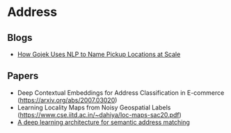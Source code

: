 # Address

## Blogs

* [How Gojek Uses NLP to Name Pickup Locations at Scale](https://blog.gojekengineering.com/how-gojek-uses-nlp-to-name-pickup-locations-at-scale-ffdb249d1433)


## Papers

* Deep Contextual Embeddings for Address Classification in E-commerce (https://arxiv.org/abs/2007.03020)
* Learning Locality Maps from Noisy Geospatial Labels (https://www.cse.iitd.ac.in/~dahiya/loc-maps-sac20.pdf)
* [A deep learning architecture for semantic address matching](https://www.researchgate.net/publication/336510907_A_deep_learning_architecture_for_semantic_address_matching)

<!--
## Unrelated

* Myntra AI (https://deepai.org/organization/myntra)
* Netflix Tech Blog (https://netflixtechblog.com/)
* Facebook Engineering (https://engineering.fb.com/)
  + ML Applications @FB (https://engineering.fb.com/category/ml-applications/)
    - [How ML Powers FB's News Feed Ranking Algorithm](https://engineering.fb.com/2021/01/26/ml-applications/news-feed-ranking/)
    - [Self-supervised Learning](https://ai.facebook.com/blog/self-supervised-learning-the-dark-matter-of-intelligence)
* Tree-Transformer (https://arxiv.org/abs/1908.00449)
-->
